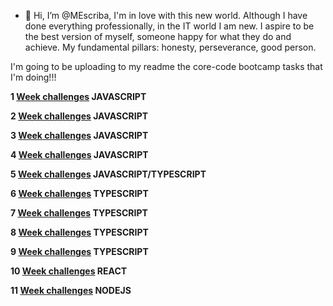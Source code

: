 
- 👋 Hi, I’m @MEscriba, I'm in love with this new world.
Although I have done everything professionally, in the IT world I am new.
I aspire to be the best version of myself, someone happy for what they do and achieve.
My fundamental pillars: honesty, perseverance, good person.


I'm going to be uploading to my readme the core-code bootcamp tasks that I'm doing!!!

**1 [Week challenges](https://github.com/MEscriba/MEscriba/blob/main/bootcamp_corecode_week1.md) JAVASCRIPT**

**2 [Week challenges](https://github.com/MEscriba/MEscriba/blob/main/bootcamp_corecode_week2.md) JAVASCRIPT**

**3 [Week challenges](https://github.com/MEscriba/MEscriba/blob/main/bootcamp_corecode_week3.md) JAVASCRIPT**

**4 [Week challenges](https://github.com/MEscriba/MEscriba/blob/main/bootcamp_corecode_week4.md) JAVASCRIPT**

**5 [Week challenges](https://github.com/MEscriba/MEscriba/blob/main/bootcamp_corecode_week5.md) JAVASCRIPT/TYPESCRIPT**

**6 [Week challenges](https://github.com/MEscriba/MEscriba/blob/main/bootcamp_corecode_week6.md) TYPESCRIPT**

**7 [Week challenges](https://github.com/MEscriba/MEscriba/blob/main/bootcamp_corecode_week7.md) TYPESCRIPT**

**8 [Week challenges](https://github.com/MEscriba/MEscriba/blob/main/bootcamp_corecode_week8.md) TYPESCRIPT**

**9 [Week challenges](https://github.com/MEscriba/MEscriba/blob/main/bootcamp_corecode_week9.md) TYPESCRIPT**

**10 [Week challenges](https://github.com/MEscriba/MEscriba/blob/main/bootcamp_corecode_week10.md) REACT**

**11 [Week challenges](https://github.com/MEscriba/MEscriba/blob/main/bootcamp_corecode_week11.md) NODEJS**



<!---
MEscriba/MEscriba is a ✨ special ✨ repository because its `README.md` (this file) appears on your GitHub profile.
You can click the Preview link to take a look at your changes.
--->
